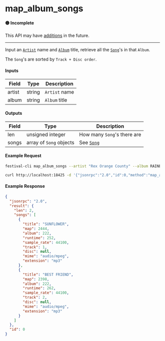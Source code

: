 # map_album_songs

#### 🟡 Incomplete
This API may have [additions](/api-stability/marker.md) in the future.

---

Input an [`Artist`](/common-objects/artist.md) name and [`Album`](/common-objects/album.md) title, retrieve all the [`Song`](/common-objects/song.md)'s in that `Album`.

The `Song`'s are sorted by `Track + Disc order`.

#### Inputs

| Field  | Type   | Description |
|--------|--------|-------------|
| artist | string | `Artist` name
| album  | string | `Album` title

#### Outputs

| Field | Type                    | Description |
|-------|-------------------------|-------------|
| len   | unsigned integer        | How many `Song`'s there are
| songs | array of `Song` objects | See [`Song`](/common-objects/song.md)

#### Example Request
```bash
festival-cli map_album_songs --artist "Rex Orange County" --album RAINBOW
```
```bash
curl http://localhost:18425 -d '{"jsonrpc":"2.0","id":0,"method":"map_album_songs","params":{"artist":"Rex Orange County","album":"RAINBOW"}}'
```

#### Example Response
```json
{
  "jsonrpc": "2.0",
  "result": {
    "len": 2,
    "songs": [
      {
        "title": "SUNFLOWER",
        "map": 2444,
        "album": 222,
        "runtime": 252,
        "sample_rate": 44100,
        "track": 1,
        "disc": null,
        "mime": "audio/mpeg",
        "extension": "mp3"
      },
      {
        "title": "BEST FRIEND",
        "map": 2398,
        "album": 222,
        "runtime": 262,
        "sample_rate": 44100,
        "track": 2,
        "disc": null,
        "mime": "audio/mpeg",
        "extension": "mp3"
      }
    ]
  },
  "id": 0
}
```
